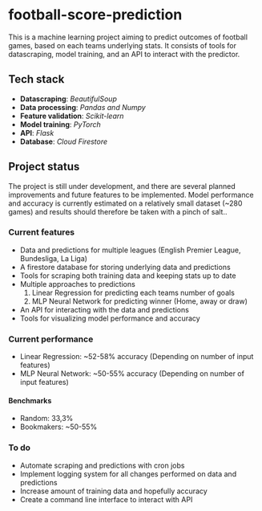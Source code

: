 # football-score-prediction

This is a machine learning project aiming to predict outcomes of football games, based on each teams underlying stats. It consists of tools for datascraping, model training, and an API to interact with the predictor.

## Tech stack

- **Datascraping**: _BeautifulSoup_
- **Data processing**: _Pandas and Numpy_
- **Feature validation**: _Scikit-learn_
- **Model training**: _PyTorch_
- **API**: _Flask_
- **Database**: _Cloud Firestore_

## Project status

The project is still under development, and there are several planned improvements and future features to be implemented. Model performance and accuracy is currently estimated on a relatively small dataset (~280 games) and results should therefore be taken with a pinch of salt..

### Current features

- Data and predictions for multiple leagues (English Premier League, Bundesliga, La Liga)
- A firestore database for storing underlying data and predictions
- Tools for scraping both training data and keeping stats up to date
- Multiple approaches to predictions
  1.  Linear Regression for predicting each teams number of goals
  2.  MLP Neural Network for predicting winner (Home, away or draw)
- An API for interacting with the data and predictions
- Tools for visualizing model performance and accuracy

### Current performance

- Linear Regression: ~52-58% accuracy (Depending on number of input features)
- MLP Neural Network: ~50-55% accuracy (Depending on number of input features)

#### Benchmarks

- Random: 33,3%
- Bookmakers: ~50-55%

### To do

- Automate scraping and predictions with cron jobs
- Implement logging system for all changes performed on data and predictions
- Increase amount of training data and hopefully accuracy
- Create a command line interface to interact with API
